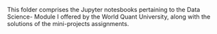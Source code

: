 This folder comprises the Jupyter notesbooks pertaining to the Data Science- Module I offered by the World Quant University, along with the solutions of the mini-projects assignments.
